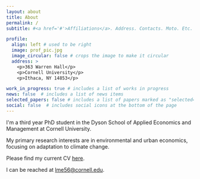 ```yaml
---
layout: about
title: About
permalink: /
subtitle: #<a href='#'>Affiliations</a>. Address. Contacts. Moto. Etc.

profile:
  align: left # used to be right
  image: prof_pic.jpg
  image_circular: false # crops the image to make it circular
  address: >
    <p>363 Warren Hall</p>
    <p>Cornell University</p>
    <p>Ithaca, NY 14853</p>

work_in_progress: true # includes a list of works in progress
news: false  # includes a list of news items
selected_papers: false # includes a list of papers marked as "selected={true}"
social: false  # includes social icons at the bottom of the page
---
```


I'm a third year PhD student in the Dyson School of Applied Economics and Management at Cornell University. 

My primary research interests are in environmental and urban economics, focusing on adaptation to climate change.

Please find my current CV [here](https://lucesprabens.github.io/assets/pdf/esprabens_cv.pdf).

I can be reached at [lme56@cornell.edu](mailto:lme56@cornell.edu).